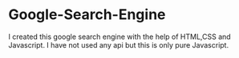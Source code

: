# Google-Search-Engine

I created this google search engine with the help of HTML,CSS and Javascript. 
I have not used any api but this is only pure Javascript.
